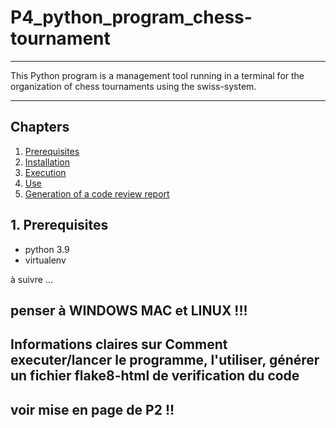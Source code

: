 # P4_python_program_chess-tournament
***
This Python program is a management tool running in a terminal
for the organization of chess tournaments using the swiss-system.
***

## Chapters

1. [Prerequisites](#prerequisites)
2. [Installation](#installation)
3. [Execution](#execution)
4. [Use](#use)
5. [Generation of a code review report](#generation_of_a_code_review_report)

## 1. Prerequisites <a name="prerequisites"></a>

- python 3.9
- virtualenv

à suivre ...
















## penser à WINDOWS MAC et LINUX !!!
## Informations claires sur Comment executer/lancer le programme, l'utiliser, générer un fichier flake8-html de verification du code

## voir mise en page de P2 !!
